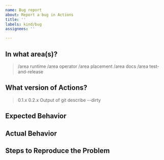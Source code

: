 ```yaml
---
name: Bug report
about: Report a bug in Actions
title: ''
labels: kind/bug
assignees: ''

---
```

<!-- If you need to report a security issue with Actions, send an email to actionsct@microsoft.com. -->
## In what area(s)?

<!-- Remove the '> ' to select -->

> /area runtime
> /area operator
> /area placement
> /area docs
> /area test-and-release

## What version of Actions?

<!-- Delete all but your choice -->

> 0.1.x
> 0.2.x
> Output of git describe --dirty

## Expected Behavior

<!-- Briefly describe what you expect to happen -->


## Actual Behavior

<!-- Briefly describe what is actually happening -->


## Steps to Reproduce the Problem

<!-- How can a maintainer reproduce this issue (be detailed) -->
